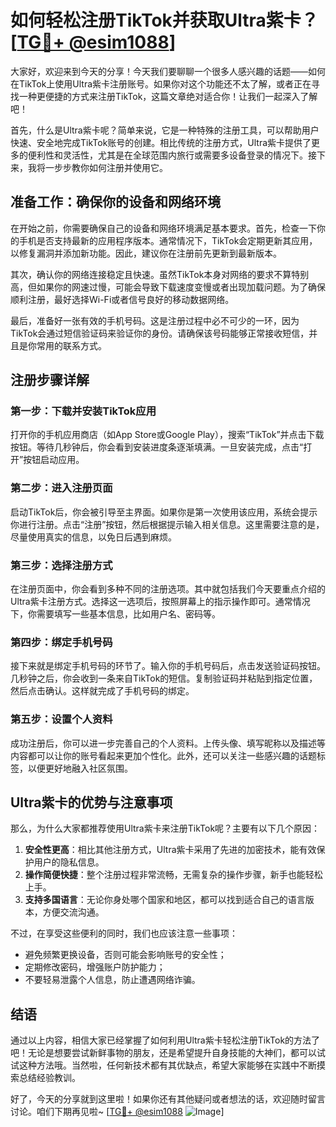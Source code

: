 # 如何轻松注册TikTok并获取Ultra紫卡？[[TG💪+ @esim1088](https://t.me/s/esim1088)]

大家好，欢迎来到今天的分享！今天我们要聊聊一个很多人感兴趣的话题——如何在TikTok上使用Ultra紫卡注册账号。如果你对这个功能还不太了解，或者正在寻找一种更便捷的方式来注册TikTok，这篇文章绝对适合你！让我们一起深入了解吧！

首先，什么是Ultra紫卡呢？简单来说，它是一种特殊的注册工具，可以帮助用户快速、安全地完成TikTok账号的创建。相比传统的注册方式，Ultra紫卡提供了更多的便利性和灵活性，尤其是在全球范围内旅行或需要多设备登录的情况下。接下来，我将一步步教你如何注册并使用它。

## 准备工作：确保你的设备和网络环境

在开始之前，你需要确保自己的设备和网络环境满足基本要求。首先，检查一下你的手机是否支持最新的应用程序版本。通常情况下，TikTok会定期更新其应用，以修复漏洞并添加新功能。因此，建议你在注册前先更新到最新版本。

其次，确认你的网络连接稳定且快速。虽然TikTok本身对网络的要求不算特别高，但如果你的网速过慢，可能会导致下载速度变慢或者出现加载问题。为了确保顺利注册，最好选择Wi-Fi或者信号良好的移动数据网络。

最后，准备好一张有效的手机号码。这是注册过程中必不可少的一环，因为TikTok会通过短信验证码来验证你的身份。请确保该号码能够正常接收短信，并且是你常用的联系方式。

## 注册步骤详解

### 第一步：下载并安装TikTok应用

打开你的手机应用商店（如App Store或Google Play），搜索“TikTok”并点击下载按钮。等待几秒钟后，你会看到安装进度条逐渐填满。一旦安装完成，点击“打开”按钮启动应用。

### 第二步：进入注册页面

启动TikTok后，你会被引导至主界面。如果你是第一次使用该应用，系统会提示你进行注册。点击“注册”按钮，然后根据提示输入相关信息。这里需要注意的是，尽量使用真实的信息，以免日后遇到麻烦。

### 第三步：选择注册方式

在注册页面中，你会看到多种不同的注册选项。其中就包括我们今天要重点介绍的Ultra紫卡注册方式。选择这一选项后，按照屏幕上的指示操作即可。通常情况下，你需要填写一些基本信息，比如用户名、密码等。

### 第四步：绑定手机号码

接下来就是绑定手机号码的环节了。输入你的手机号码后，点击发送验证码按钮。几秒钟之后，你会收到一条来自TikTok的短信。复制验证码并粘贴到指定位置，然后点击确认。这样就完成了手机号码的绑定。

### 第五步：设置个人资料

成功注册后，你可以进一步完善自己的个人资料。上传头像、填写昵称以及描述等内容都可以让你的账号看起来更加个性化。此外，还可以关注一些感兴趣的话题标签，以便更好地融入社区氛围。

## Ultra紫卡的优势与注意事项

那么，为什么大家都推荐使用Ultra紫卡来注册TikTok呢？主要有以下几个原因：

1. **安全性更高**：相比其他注册方式，Ultra紫卡采用了先进的加密技术，能有效保护用户的隐私信息。
2. **操作简便快捷**：整个注册过程非常流畅，无需复杂的操作步骤，新手也能轻松上手。
3. **支持多国语言**：无论你身处哪个国家和地区，都可以找到适合自己的语言版本，方便交流沟通。

不过，在享受这些便利的同时，我们也应该注意一些事项：

- 避免频繁更换设备，否则可能会影响账号的安全性；
- 定期修改密码，增强账户防护能力；
- 不要轻易泄露个人信息，防止遭遇网络诈骗。

## 结语

通过以上内容，相信大家已经掌握了如何利用Ultra紫卡轻松注册TikTok的方法了吧！无论是想要尝试新鲜事物的朋友，还是希望提升自身技能的大神们，都可以试试这种方法哦。当然啦，任何新技术都有其优缺点，希望大家能够在实践中不断摸索总结经验教训。

好了，今天的分享就到这里啦！如果你还有其他疑问或者想法的话，欢迎随时留言讨论。咱们下期再见啦~ [[TG💪+ @esim1088](https://t.me/s/esim1088) ![Image](https://i.postimg.cc/4NQfJmqS/Snipaste-2025-05-13-00-14-12.png)]